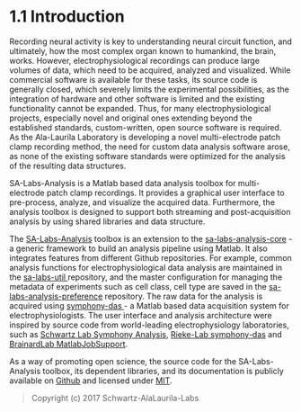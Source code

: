 # 1.1 Introduction

Recording neural activity is key to understanding neural circuit function, and ultimately, how the most complex organ known to humankind, the brain, works. However, electrophysiological recordings can produce large volumes of data, which need to be acquired, analyzed and visualized. While commercial software is available for these tasks, its source code is generally closed, which severely limits the experimental possibilities, as the integration of hardware and other software is limited and the existing functionality cannot be expanded. Thus, for many electrophysiological projects, especially novel and original ones extending beyond the established standards, custom-written, open source software is required. As the Ala-Laurila Laboratory is developing a novel multi-electrode patch clamp recording method, the need for custom data analysis software arose, as none of the existing software standards were optimized for the analysis of the resulting data structures.

SA-Labs-Analysis is a Matlab based data analysis toolbox for multi-electrode patch clamp recordings. It provides a graphical user interface to pre-process, analyze, and visualize the acquired data. Furthermore, the analysis toolbox is designed to support both streaming and post-acquisition analysis by using shared libraries and data structure.

The [SA-Labs-Analysis](https://github.com/Schwartz-AlaLaurila-Labs/sa-labs-analysis) toolbox is an extension to the [sa-labs-analysis-core](https://github.com/Schwartz-AlaLaurila-Labs/sa-labs-analysis-core.git) - a generic framework to build an analysis pipeline using Matlab. It also integrates features from different Github repositories. For example, common analysis functions for electrophysiological data analysis are maintained in the [sa-labs-util ](https://github.com/Schwartz-AlaLaurila-Labs/sa-labs-util.git)repository, and the master configuration for managing the metadata of experiments such as cell class, cell type are saved in the [sa-labs-analysis-preference](https://github.com/Schwartz-AlaLaurila-Labs/sa-labs-analysis-preference.git) repository. The raw data for the analysis is acquired using [symphony-das ](http://symphony-das.github.io/)- a Matlab based data acquisition system for electrophysiologists. The user interface and analysis architecture were inspired by source code from world-leading electrophysiology laboratories, such as [Schwartz Lab Symphony Analysis](https://github.com/SchwartzNU/SymphonyAnalysis), [Rieke-Lab symphony-das](https://cafarm.gitbooks.io/symphony/content/Architecture.html) and [BrainardLab MatlabJobSupport](https://github.com/BrainardLab/MatlabJobSupport).

As a way of promoting open science, the source code for the SA-Labs-Analysis toolbox, its dependent libraries, and its documentation is publicly available on [Github](https://github.com/Schwartz-AlaLaurila-Labs/) and licensed under [MIT](https://github.com/Schwartz-AlaLaurila-Labs/sa-labs-analysis/blob/master/LICENSE).

> Copyright \(c\) 2017 Schwartz-AlaLaurila-Labs



